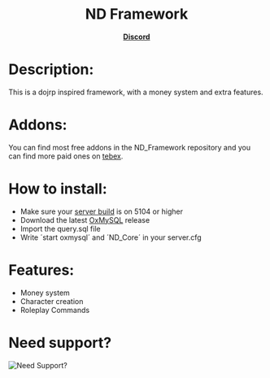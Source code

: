 <h1 align='center'>ND Framework</h1>
<p align='center'><b><a href="discord.gg/nc82d8zvjm">Discord</a></b>

# Description:
This is a dojrp inspired framework, with a money system and extra features.

# Addons:
You can find most free addons in the ND_Framework repository and you can find more paid ones on [tebex](https://andyyy.tebex.io/category/fivem-scripts?currency=USD).

# How to install:
* Make sure your [server build](https://runtime.fivem.net/artifacts/fivem/build_server_windows/master/) is on 5104 or higher
* Download the latest [OxMySQL](https://github.com/overextended/oxmysql/releases) release
* Import the query.sql file
* Write ´start oxmysql´ and ´ND_Core´ in your server.cfg
  
# Features:
* Money system
* Character creation
* Roleplay Commands

# Need support?
![Need Support?](https://user-images.githubusercontent.com/86536434/147299047-73691b78-2690-4786-b58b-27d24e48a0d2.png)

</p>

